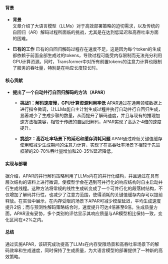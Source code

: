 #### 背景
- **背景**       
    文章介绍了大语言模型（LLMs）对于高效部署策略的迫切需求，以及传统的自回归（AR）解码过程所面临的挑战，尤其是在达到低延迟和高吞吐率方面的困难。

- **已有的工作**
    已有的自回归解码过程存在速度不足，这是因为每个token的生成都依赖于前面全部生成过的tokens，导致过程可能受内存限制而无法充分利用GPU计算资源。同时，Transformer中对所有前置tokens的注意力计算也限制了服务的吞吐量，特别是在响应长度较长时。

#### 核心贡献
- **提出了一个自动并行自回归解码的方法（APAR）**
    - **挑战1：解码速度慢，GPU计算资源利用率低**
        APAR通过在通用领域数据上进行指令微调，让LLMs能自主计划生成过程并执行自动并行自回归生成，显著减少了生成步骤的数量，从而提升了解码速度，并且与现有的推理加速方法相兼容，相较于传统的自回归解码，APAR实现了高达2-4倍的速度提升。

    - **挑战2：高吞吐率场景下的延迟和缓存消耗问题**
        APAR通过降低关键值缓存使用和减少生成期间的注意力计算，实现了在高吞吐率场景下相较于先进框架的20-70%吞吐量增加和20-35%延迟降低。
  
#### 实现与部署
据介绍，APAR的并行解码策略利用了LLMs内在的并行化结构，并且通过在具有层次结构的语料上进行微调，使模型学会在遇到可并行化的响应结构时自主启动并行生成线程。这种方法将常规的线性生成转变成了一个可并行化的段落树结构，不仅增加了解码并行性，也减少了注意力范围，使得消耗的关键值缓存内存可以提前释放。在实验中展示，在内存受限的场景下APAR可减少模型延迟，平均生成速度提升2倍；而与预测性解码策略结合时，速度提升可达4倍甚至6倍。生成质量方面，APAR没有妥协，多个类别的评估显示其响应质量与AR模型相比保持一致，变化区间在±2%之内。

#### 总结
通过实施APAR，该研究成功提高了LLMs在内存受限场景和高吞吐率场景下的解码效率和生成速度，同时保持了生成质量，为大语言模型的部署提供了一种新的高效策略。